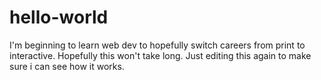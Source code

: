 # hello-world
I'm beginning to learn web dev to hopefully switch careers from print to interactive.
Hopefully this won't take long.
Just editing this again to make sure i can see how it works.
